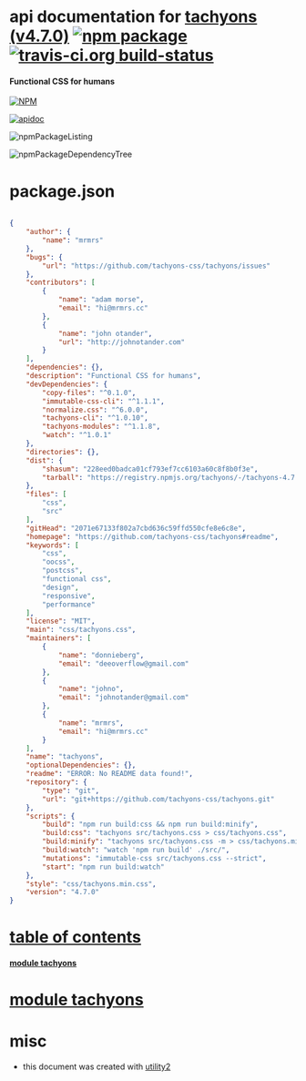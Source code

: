 # api documentation for  [tachyons (v4.7.0)](https://github.com/tachyons-css/tachyons#readme)  [![npm package](https://img.shields.io/npm/v/npmdoc-tachyons.svg?style=flat-square)](https://www.npmjs.org/package/npmdoc-tachyons) [![travis-ci.org build-status](https://api.travis-ci.org/npmdoc/node-npmdoc-tachyons.svg)](https://travis-ci.org/npmdoc/node-npmdoc-tachyons)
#### Functional CSS for humans

[![NPM](https://nodei.co/npm/tachyons.png?downloads=true)](https://www.npmjs.com/package/tachyons)

[![apidoc](https://npmdoc.github.io/node-npmdoc-tachyons/build/screenCapture.buildNpmdoc.browser.%252Fhome%252Ftravis%252Fbuild%252Fnpmdoc%252Fnode-npmdoc-tachyons%252Ftmp%252Fbuild%252Fapidoc.html.png)](https://npmdoc.github.io/node-npmdoc-tachyons/build/apidoc.html)

![npmPackageListing](https://npmdoc.github.io/node-npmdoc-tachyons/build/screenCapture.npmPackageListing.svg)

![npmPackageDependencyTree](https://npmdoc.github.io/node-npmdoc-tachyons/build/screenCapture.npmPackageDependencyTree.svg)



# package.json

```json

{
    "author": {
        "name": "mrmrs"
    },
    "bugs": {
        "url": "https://github.com/tachyons-css/tachyons/issues"
    },
    "contributors": [
        {
            "name": "adam morse",
            "email": "hi@mrmrs.cc"
        },
        {
            "name": "john otander",
            "url": "http://johnotander.com"
        }
    ],
    "dependencies": {},
    "description": "Functional CSS for humans",
    "devDependencies": {
        "copy-files": "^0.1.0",
        "immutable-css-cli": "^1.1.1",
        "normalize.css": "^6.0.0",
        "tachyons-cli": "^1.0.10",
        "tachyons-modules": "^1.1.8",
        "watch": "^1.0.1"
    },
    "directories": {},
    "dist": {
        "shasum": "228eed0badca01cf793ef7cc6103a60c8f8b0f3e",
        "tarball": "https://registry.npmjs.org/tachyons/-/tachyons-4.7.0.tgz"
    },
    "files": [
        "css",
        "src"
    ],
    "gitHead": "2071e67133f802a7cbd636c59ffd550cfe8e6c8e",
    "homepage": "https://github.com/tachyons-css/tachyons#readme",
    "keywords": [
        "css",
        "oocss",
        "postcss",
        "functional css",
        "design",
        "responsive",
        "performance"
    ],
    "license": "MIT",
    "main": "css/tachyons.css",
    "maintainers": [
        {
            "name": "donnieberg",
            "email": "deeoverflow@gmail.com"
        },
        {
            "name": "johno",
            "email": "johnotander@gmail.com"
        },
        {
            "name": "mrmrs",
            "email": "hi@mrmrs.cc"
        }
    ],
    "name": "tachyons",
    "optionalDependencies": {},
    "readme": "ERROR: No README data found!",
    "repository": {
        "type": "git",
        "url": "git+https://github.com/tachyons-css/tachyons.git"
    },
    "scripts": {
        "build": "npm run build:css && npm run build:minify",
        "build:css": "tachyons src/tachyons.css > css/tachyons.css",
        "build:minify": "tachyons src/tachyons.css -m > css/tachyons.min.css",
        "build:watch": "watch 'npm run build' ./src/",
        "mutations": "immutable-css src/tachyons.css --strict",
        "start": "npm run build:watch"
    },
    "style": "css/tachyons.min.css",
    "version": "4.7.0"
}
```



# <a name="apidoc.tableOfContents"></a>[table of contents](#apidoc.tableOfContents)

#### [module tachyons](#apidoc.module.tachyons)



# <a name="apidoc.module.tachyons"></a>[module tachyons](#apidoc.module.tachyons)



# misc
- this document was created with [utility2](https://github.com/kaizhu256/node-utility2)
